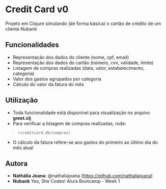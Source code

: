 # Credit Card v0
Projeto em Clojure simulando (de forma básica) o cartão de crédito de um cliente Nubank

## Funcionalidades
* Representação dos dados do cliente (nome, cpf, email)
* Representação dos dados do cartão (número, cvv, validade, limite)
* Listagem de compras realizadas (data, valor, estabelecimento, categoria)
* Valor dos gastos agrupados por categoria
* Cálculo do valor da fatura do mês

## Utilização
* Toda funcionalidade está disponível para visualização no arquivo **greet.clj**
* Para verificar a listagem de compras realizadas, rode:
>     (creditcard.db/compras)
* O cálculo da fatura refere-se aos gastos do primeiro ao último dia do mês atual

## Autora
* **Nathália Joana**: @nathaliajoana (https://github.com/nathaliajoana)
* **Nubank** Yes, She Codes! Alura Bootcamp - Week 1

